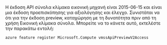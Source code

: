 Η έκδοση API σύνολα κλίμακα εικονική μηχανή είναι 2015-06-15 και είναι μια έκδοση προεπισκόπησης για αξιολόγησης και έλεγχο. Συνιστάται να ότι για την έκδοση preview, καταχώρηση με τη δυνατότητα πριν από τη χρήση Εικονική κλίμακα σύνολα. Μπορείτε να το κάνετε αυτό, εκτελέστε την παρακάτω εντολή:

    azure feature register Microsoft.Compute vmssApiPreviewV2Access
